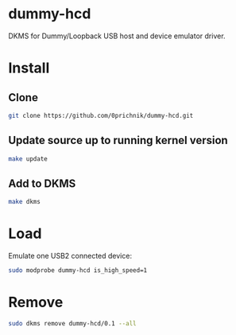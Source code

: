 # dummy-hcd

DKMS for Dummy/Loopback USB host and device emulator driver.

# Install

## Clone

```bash
git clone https://github.com/0prichnik/dummy-hcd.git
```

## Update source up to running kernel version

```bash
make update
```

## Add to DKMS

```bash
make dkms
```

# Load

Emulate one USB2 connected device:

```bash
sudo modprobe dummy-hcd is_high_speed=1
```

# Remove

```bash
sudo dkms remove dummy-hcd/0.1 --all
```
